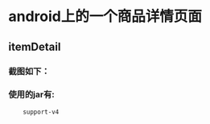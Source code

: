android上的一个商品详情页面
===================================  

itemDetail
-----------------------------------

### 截图如下：

### 使用的jar有:
		support-v4

